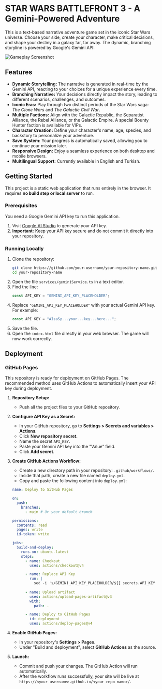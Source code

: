 # STAR WARS BATTLEFRONT 3 - A Gemini-Powered Adventure

This is a text-based narrative adventure game set in the iconic Star Wars universe. Choose your side, create your character, make critical decisions, and shape your destiny in a galaxy far, far away. The dynamic, branching storyline is powered by Google's Gemini API.

![Gameplay Screenshot](https://storage.googleapis.com/aistudio-project-files/e448b11a-a10e-436f-b2f5-b6d392ca4301/214d48b1-36bd-4217-a128-d8f8d689db31)

## Features

- **Dynamic Storytelling:** The narrative is generated in real-time by the Gemini API, reacting to your choices for a unique experience every time.
- **Branching Narrative:** Your decisions directly impact the story, leading to different scenarios, challenges, and outcomes.
- **Iconic Eras:** Play through two distinct periods of the Star Wars saga: *The Clone Wars* and *The Galactic Civil War*.
- **Multiple Factions:** Align with the Galactic Republic, the Separatist Alliance, the Rebel Alliance, or the Galactic Empire. A special Bounty Hunter faction is available for VIPs.
- **Character Creation:** Define your character's name, age, species, and backstory to personalize your adventure.
- **Save System:** Your progress is automatically saved, allowing you to continue your mission later.
- **Responsive Design:** Enjoy a seamless experience on both desktop and mobile browsers.
- **Multilingual Support:** Currently available in English and Turkish.

## Getting Started

This project is a static web application that runs entirely in the browser. It requires **no build step or local server** to run.

### Prerequisites

You need a Google Gemini API key to run this application.

1.  Visit [Google AI Studio](https://aistudio.google.com/app/apikey) to generate your API key.
2.  **Important:** Keep your API key secure and do not commit it directly into your repository.

### Running Locally

1.  Clone the repository:
    ```bash
    git clone https://github.com/your-username/your-repository-name.git
    cd your-repository-name
    ```
2.  Open the file `services/geminiService.ts` in a text editor.
3.  Find the line:
    ```typescript
    const API_KEY = "GEMINI_API_KEY_PLACEHOLDER";
    ```
4.  Replace `"GEMINI_API_KEY_PLACEHOLDER"` with your actual Gemini API key. For example:
    ```typescript
    const API_KEY = "AIzaSy...your...key...here...";
    ```
5.  Save the file.
6.  Open the `index.html` file directly in your web browser. The game will now work correctly.

## Deployment

### GitHub Pages

This repository is ready for deployment on GitHub Pages. The recommended method uses GitHub Actions to automatically insert your API key during deployment.

1.  **Repository Setup:**
    - Push all the project files to your GitHub repository.

2.  **Configure API Key as a Secret:**
    - In your GitHub repository, go to **Settings > Secrets and variables > Actions**.
    - Click **New repository secret**.
    - Name the secret `API_KEY`.
    - Paste your Gemini API key into the "Value" field.
    - Click **Add secret**.

3.  **Create GitHub Actions Workflow:**
    - Create a new directory path in your repository: `.github/workflows/`.
    - Inside that path, create a new file named `deploy.yml`.
    - Copy and paste the following content into `deploy.yml`:
    ```yml
    name: Deploy to GitHub Pages

    on:
      push:
        branches:
          - main # Or your default branch

    permissions:
      contents: read
      pages: write
      id-token: write

    jobs:
      build-and-deploy:
        runs-on: ubuntu-latest
        steps:
          - name: Checkout
            uses: actions/checkout@v4

          - name: Replace API Key
            run: |
              sed -i 's/GEMINI_API_KEY_PLACEHOLDER/${{ secrets.API_KEY }}/g' services/geminiService.ts
            
          - name: Upload artifact
            uses: actions/upload-pages-artifact@v3
            with:
              path: .

          - name: Deploy to GitHub Pages
            id: deployment
            uses: actions/deploy-pages@v4

    ```
4.  **Enable GitHub Pages:**
    - In your repository's **Settings > Pages**.
    - Under "Build and deployment", select **GitHub Actions** as the source.

5.  **Launch:**
    - Commit and push your changes. The GitHub Action will run automatically.
    - After the workflow runs successfully, your site will be live at `https://<your-username>.github.io/<your-repo-name>/`.
